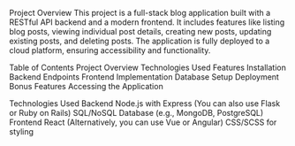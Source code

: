 Project Overview
This project is a full-stack blog application built with a RESTful API backend and a modern frontend. It includes features like listing blog posts, viewing individual post details, creating new posts, updating existing posts, and deleting posts. The application is fully deployed to a cloud platform, ensuring accessibility and functionality.

Table of Contents
Project Overview
Technologies Used
Features
Installation
Backend Endpoints
Frontend Implementation
Database Setup
Deployment
Bonus Features
Accessing the Application

Technologies Used
Backend
Node.js with Express (You can also use Flask or Ruby on Rails)
SQL/NoSQL Database (e.g., MongoDB, PostgreSQL)
Frontend
React (Alternatively, you can use Vue or Angular)
CSS/SCSS for styling
